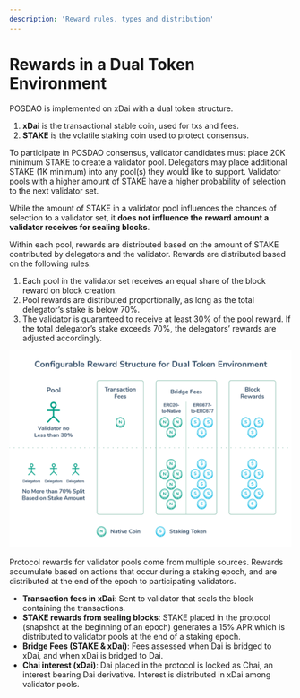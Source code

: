 ```yaml
---
description: 'Reward rules, types and distribution'
---
```


# Rewards in a Dual Token Environment

POSDAO is implemented on xDai with a dual token structure. 

1. **xDai** is the transactional stable coin, used for txs and fees.
2. **STAKE** is the volatile staking coin used to protect consensus.

To participate in POSDAO consensus, validator candidates must place 20K minimum STAKE to create a validator pool. Delegators may place additional STAKE \(1K minimum\) into any pool\(s\) they would like to support. Validator pools with a higher amount of STAKE have a higher probability of selection to the next validator set. 

While the amount of STAKE in a validator pool influences the chances of selection to a validator set, it **does not influence the reward amount a validator receives for sealing blocks**.

Within each pool, rewards are distributed based on the amount of STAKE contributed by delegators and the validator. Rewards are distributed based on the following rules:

1. Each pool in the validator set receives an equal share of the block reward on block creation.
2. Pool rewards are distributed proportionally, as long as the total delegator’s stake is below 70%.
3. The validator is guaranteed to receive at least 30% of the pool reward. If the total delegator’s stake exceeds 70%, the delegators’ rewards are adjusted accordingly.

![](../../.gitbook/assets/6-img.png)

Protocol rewards for validator pools come from multiple sources. Rewards accumulate based on actions that occur during a staking epoch, and are distributed at the end of the epoch to participating validators.

* **Transaction fees in xDai**: Sent to validator that seals the block containing the transactions.
* **STAKE rewards from sealing blocks**: STAKE placed in the protocol \(snapshot at the beginning of an epoch\) generates a 15% APR which is distributed to validator pools at the end of a staking epoch.
* **Bridge Fees \(STAKE & xDai\)**: Fees assessed when Dai is bridged to xDai, and when xDai is bridged to Dai. 
* **Chai interest \(xDai\)**: Dai placed in the protocol is locked as Chai, an interest bearing Dai derivative. Interest is distributed in xDai among validator pools.

